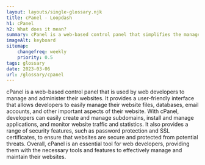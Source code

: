 ```yaml
--- 
layout: layouts/single-glossary.njk
title: cPanel - Loopdash
h1: cPanel
h2: What does it mean?
summary: cPanel is a web-based control panel that simplifies the management of a WordPress website by providing easy access to server settings, file management, and database administration.
imageAlt: keyboard
sitemap:
	changefreq: weekly
	priority: 0.5
tags: glossary
date: 2023-03-06
url: /glossary/cpanel
---
```


cPanel is a web-based control panel that is used by web developers to manage and administer their websites. It provides a user-friendly interface that allows developers to easily manage their website files, databases, email accounts, and other important aspects of their website. With cPanel, developers can easily create and manage subdomains, install and manage applications, and monitor website traffic and statistics. It also provides a range of security features, such as password protection and SSL certificates, to ensure that websites are secure and protected from potential threats. Overall, cPanel is an essential tool for web developers, providing them with the necessary tools and features to effectively manage and maintain their websites.